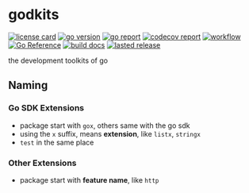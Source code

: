 # godkits

[![license card](https://img.shields.io/badge/License-Apache%202.0-brightgreen.svg?label=license)](https://github.com/openingo/godkits/blob/main/LICENSE)
[![go version](https://img.shields.io/github/go-mod/go-version/openingo/godkits)](#)
[![go report](https://goreportcard.com/badge/github.com/openingo/godkits)](https://goreportcard.com/report/github.com/openingo/godkits)
[![codecov report](https://codecov.io/gh/openingo/godkits/branch/main/graph/badge.svg)](https://codecov.io/gh/openingo/godkits)
[![workflow](https://github.com/openingo/godkits/actions/workflows/go.yml/badge.svg?event=push)](#)
[![Go Reference](https://pkg.go.dev/badge/github.com/openingo/godkits.svg)](https://pkg.go.dev/github.com/openingo/godkits)
[![build docs](https://github.com/openingo/godkits/actions/workflows/build-docs.yaml/badge.svg)](https://github.com/openingo/godkits/actions/workflows/build-docs.yaml)
[![lasted release](https://img.shields.io/github/v/release/openingo/godkits?label=lasted)](https://github.com/openingo/godkits/releases)


the development toolkits of go

## Naming

### Go SDK Extensions
- package start with `gox`, others same with the go sdk
- using the `x` suffix, means **extension**, like `listx`, `stringx`
- `test` in the same place

### Other Extensions
- package start with **feature name**, like `http`
